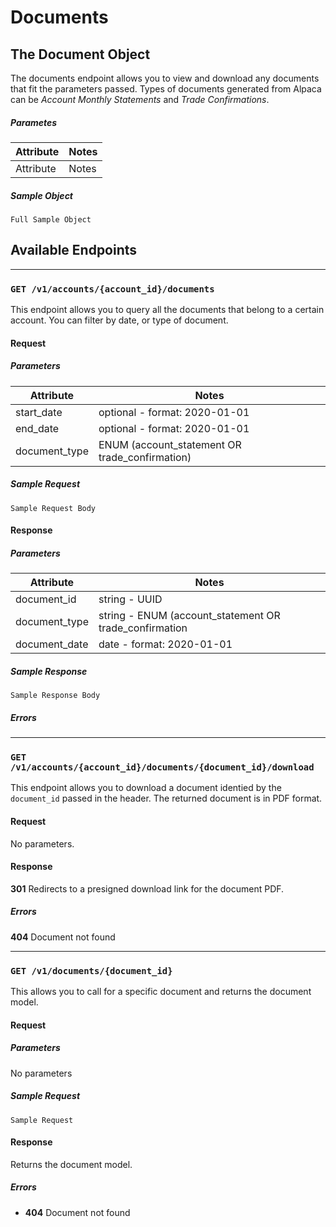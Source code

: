 # Documents


## The Document Object

The documents endpoint allows you to view and download any documents that fit the parameters passed. Types of documents generated from Alpaca can be *Account Monthly Statements* and *Trade Confirmations*.

##### Parametes

| Attribute | Notes |
| --------- | ----- |
| Attribute | Notes |

##### Sample Object

```
Full Sample Object
```


## Available Endpoints

---
### `GET /v1/accounts/{account_id}/documents`

This endpoint allows you to query all the documents that belong to a certain account. You can filter by date, or type of document.

#### Request

##### Parameters

| Attribute     | Notes                                          |
| ------------- | ---------------------------------------------- |
| start_date    | optional - format: 2020-01-01                  |
| end_date      | optional - format: 2020-01-01                  |
| document_type | ENUM (account_statement OR trade_confirmation) |

##### Sample Request
```
Sample Request Body
```

#### Response

##### Parameters

| Attribute     | Notes                                                  |
| ------------- | ------------------------------------------------------ |
| document_id   | string - UUID                                          |
| document_type | string - ENUM (account_statement OR trade_confirmation |
| document_date | date - format: 2020-01-01                              |

##### Sample Response
```
Sample Response Body
```

##### Errors

---
### `GET /v1/accounts/{account_id}/documents/{document_id}/download`

This endpoint allows you to download a document identied by the `document_id` passed in the header. The returned document is in PDF format. 

#### Request

No parameters.

#### Response

**301** Redirects to a presigned download link for the document PDF. 


##### Errors

**404** Document not found

---
### `GET /v1/documents/{document_id}`

This allows you to call for a specific document and returns the document model. 

#### Request

##### Parameters

No parameters

##### Sample Request
```
Sample Request
```


#### Response

Returns the document model. 

##### Errors

- **404** Document not found